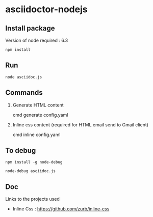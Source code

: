 # asciidoctor-nodejs

## Install package 

Version of node required : 6.3

    npm install

## Run

    node asciidoc.js
    
## Commands
    
1. Generate HTML content
    
    cmd generate config.yaml

2. Inline css content (required for HTML email send to Gmail client)

    cmd inline config.yaml

## To debug

    npm install -g node-debug
    
    node-debug asciidoc.js
    
## Doc

Links to the projects used
 
* Inline Css : https://github.com/zurb/inline-css


